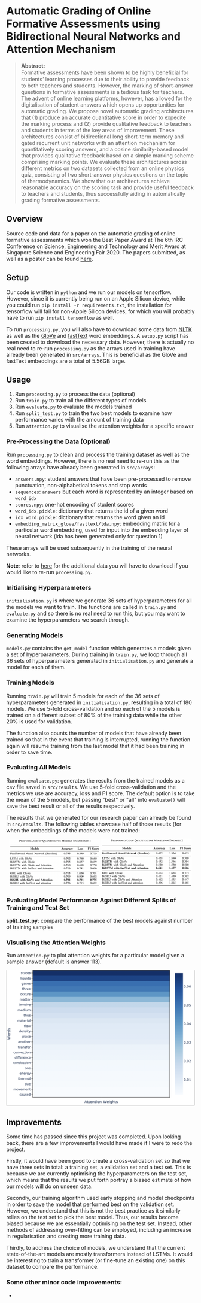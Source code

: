 # Automatic Grading of Online Formative Assessments using Bidirectional Neural Networks and Attention Mechanism

> **Abstract:** <br>
> Formative assessments have been shown to be highly beneﬁcial for students’ learning processes due to their ability to provide feedback to both teachers and students. However, the marking of short-answer questions in formative assessments is a tedious task for teachers. The advent of online learning platforms, however, has allowed for the digitalisation of student answers which opens up opportunities for automatic grading. We propose novel automatic grading architectures that (1) produce an accurate quantitative score in order to expedite the marking process and (2) provide qualitative feedback to teachers and students in terms of the key areas of improvement. These architectures consist of bidirectional long short-term memory and gated recurrent unit networks with an attention mechanism for quantitatively scoring answers, and a cosine similarity-based model that provides qualitative feedback based on a simple marking scheme comprising marking points. We evaluate these architectures across different metrics on two datasets collected from an online physics quiz, consisting of two short-answer physics questions on the topic of thermodynamics. We show that our architectures achieve reasonable accuracy on the scoring task and provide useful feedback to teachers and students, thus successfully aiding in automatically grading formative assessments.

## Overview
Source code and data for a paper on the automatic grading of online formative assessments which won the Best Paper Award at The 6th IRC Conference on Science, Engineering and Technology and Merit Award at Singapore Science and Engineering Fair 2020. The papers submitted, as well as a poster can be found [here](https://github.com/Xavilien/automatic-grading/tree/main/reports).

## Setup
Our code is written in `python` and we run our models on tensorflow. However, since it is currently being run on an Apple Silicon device, while you could run `pip install -r requirements.txt`, the installation for tensorflow will fail for non-Apple Silicon devices, for which you will probably have to run `pip install tensorflow` as well.

To run `processing.py`, you will also have to download some data from [NLTK](https://www.nltk.org/data.html) as well as the [GloVe](https://nlp.stanford.edu/projects/glove/) and [fastText](https://fasttext.cc/docs/en/english-vectors.html) word embeddings. A `setup.py` script has been created to download the necessary data. However, there is actually no real need to re-run `processing.py` as the arrays used in training have already been generated in `src/arrays`. This is beneficial as the GloVe and fastText embeddings are a total of 5.56GB large.

## Usage
1. Run `processing.py` to process the data (optional)
2. Run `train.py` to train all the different types of models
3. Run `evaluate.py` to evaluate the models trained
4. Run `split_test.py` to train the two best models to examine how performance varies with the amount of training data
5. Run `attention.py` to visualise the attention weights for a specific answer

### Pre-Processing the Data (Optional)
Run `processing.py` to clean and process the training dataset as well as the word embeddings. However, there is no real need to re-run this as the following arrays have already been generated in `src/arrays`:

- `answers.npy`: student answers that have been pre-processed to remove punctuation, non-alphabetical tokens and stop words
- `sequences`: `answers` but each word is represented by an integer based on `word_idx` 
- `scores.npy`: one-hot encoding of student scores 
- `word_idx.pickle`: dictionary that returns the id of a given word 
- `idx_word.pickle`: dictionary that returns the word given an id 
- `embedding_matrix_glove/fasttext/lda.npy`: embedding matrix for a particular word embedding, used for input into the embedding layer of neural network (lda has been generated only for question 1)

These arrays will be used subsequently in the training of the neural networks.

**Note**: refer to [here](#setup) for the additional data you will have to download if you would like to re-run `processing.py`. 

### Initialising Hyperparameters
`initialisation.py` is where we generate 36 sets of hyperparameters for all the models we want to train. The functions are called in `train.py` and `evaluate.py` and so there is no real need to run this, but you may want to examine the hyperparameters we search through.

### Generating Models
`models.py` contains the `get_model` function which generates a models given a set of hyperparameters. During training in `train.py`, we loop through all 36 sets of hyperparameters generated in `initialisation.py` and generate a model for each of them.

### Training Models
Running `train.py` will train 5 models for each of the 36 sets of hyperparameters generated in `initialisation.py`, resulting in a total of 180 models. We use 5-fold cross-validation and so each of the 5 models is trained on a different subset of 80% of the training data while the other 20% is used for validation.

The function also counts the number of models that have already been trained so that in the event that training is interrupted, running the function again will resume training from the last model that it had been training in order to save time.

### Evaluating All Models
Running `evaluate.py`: generates the results from the trained models as a csv file saved in `src/results`. We use 5-fold cross-validation and the metrics we use are accuracy, loss and F1 score. The default option is to take the mean of the 5 models, but passing "best" or "all" into `evaluate()` will save the best result or all of the results respectively. 

The results that we generated for our research paper can already be found in `src/results`. The following tables showcase half of those results (for when the embeddings of the models were not trained:

<div style="text-align: center;">
    <img alt="Performance of Quantitative Models on Dataset 1" src="images/results1.png" width="48%"/>
    <img alt="Performance of Quantitative Models on Dataset 2" src="images/results2.png" width="48%"/>
</div>

### Evaluating Model Performance Against Different Splits of Training and Test Set
**split_test.py**: compare the performance of the best models against number of training samples 

### Visualising the Attention Weights
Run `attention.py` to plot attention weights for a particular model given a sample answer (default is answer 113).

![Attention Weights](images/attention.png)

## Improvements
Some time has passed since this project was completed. Upon looking back, there are a few improvements I would have made if I were to redo the project.

Firstly, it would have been good to create a cross-validation set so that we have three sets in total: a training set, a validation set and a test set. This is because we are currently optimising the hyperparameters on the test set, which means that the results we put forth portray a biased estimate of how our models will do on unseen data.

Secondly, our training algorithm used early stopping and model checkpoints in order to save the model that performed best on the validation set. However, we understand that this is not the best practice as it similarly relies on the test set to pick the best model. Thus, our results become biased because we are essentially optimising on the test set. Instead, other methods of addressing over-fitting can be employed, including an increase in regularisation and creating more training data.

Thirdly, to address the choice of models, we understand that the current state-of-the-art models are mostly transformers instead of LSTMs. It would be interesting to train a transformer (or fine-tune an existing one) on this dataset to compare the performance.

### Some other minor code improvements:
- 